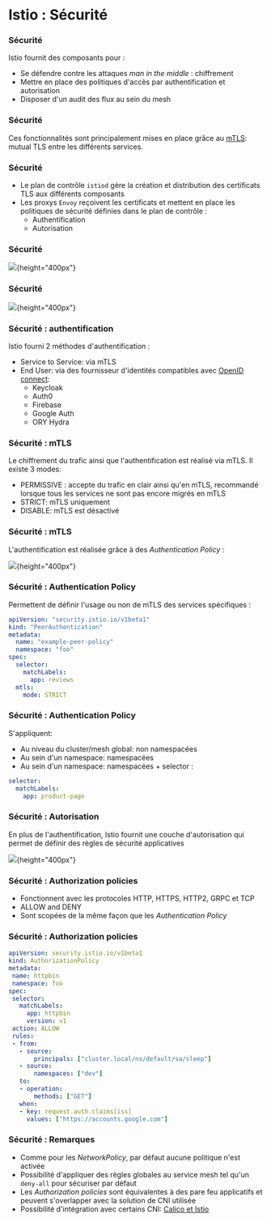 # Istio : Sécurité

### Sécurité

Istio fournit des composants pour :

- Se défendre contre les attaques *man in the middle* : chiffrement
- Mettre en place des politiques d'accès par authentification et autorisation
- Disposer d'un audit des flux au sein du mesh

### Sécurité

Ces fonctionnalités sont principalement mises en place grâce au
[mTLS](https://en.wikipedia.org/wiki/Mutual_authentication): mutual TLS entre
les différents services.

### Sécurité

- Le plan de contrôle `istiod` gère la création et distribution des certificats TLS aux différents composants
- Les proxys `Envoy` reçoivent les certificats et mettent en place les politiques de sécurité définies dans le plan de contrôle :
    - Authentification
    - Autorisation

### Sécurité

![](images/istio/arch-sec.svg){height="400px"}

### Sécurité

![](images/istio/id-prov.svg){height="400px"}

### Sécurité : authentification

Istio fourni 2 méthodes d'authentification :

- Service to Service: via mTLS
- End User: via des fournisseur d'identités compatibles avec [OpenID connect](https://openid.net/connect/):
    - Keycloak
    - Auth0
    - Firebase
    - Google Auth
    - ORY Hydra

### Sécurité : mTLS

Le chiffrement du trafic ainsi que l'authentification est réalisé via mTLS. Il
existe 3 modes:

- PERMISSIVE : accepte du trafic en clair ainsi qu'en mTLS, recommandé lorsque tous les services ne sont pas encore migrés en mTLS
- STRICT: mTLS uniquement
- DISABLE: mTLS est désactivé

### Sécurité : mTLS

L'authentification est réalisée grâce à des *Authentication Policy* :

![](images/istio/authn.svg){height="400px"}

### Sécurité : Authentication Policy

Permettent de définir l'usage ou non de mTLS des services spécifiques :

```yaml
apiVersion: "security.istio.io/v1beta1"
kind: "PeerAuthentication"
metadata:
  name: "example-peer-policy"
  namespace: "foo"
spec:
  selector:
    matchLabels:
      app: reviews
  mtls:
    mode: STRICT
```

### Sécurité : Authentication Policy

S'appliquent:

- Au niveau du cluster/mesh global: non namespacées
- Au sein d'un namespace: namespacées
- Au sein d'un namespace: namespacées + selector :

```yaml
selector:
  matchLabels:
    app: product-page
```

### Sécurité : Autorisation

En plus de l'authentification, Istio fournit une couche d'autorisation qui permet de définir des règles de sécurité applicatives

![](images/istio/authn.svg){height="400px"}

### Sécurité : Authorization policies

- Fonctionnent avec les protocoles HTTP, HTTPS, HTTP2, GRPC et TCP
- ALLOW and DENY
- Sont scopées de la même façon que les *Authentication Policy*

### Sécurité : Authorization policies

```yaml
apiVersion: security.istio.io/v1beta1
kind: AuthorizationPolicy
metadata:
 name: httpbin
 namespace: foo
spec:
 selector:
   matchLabels:
     app: httpbin
     version: v1
 action: ALLOW
 rules:
 - from:
   - source:
       principals: ["cluster.local/ns/default/sa/sleep"]
   - source:
       namespaces: ["dev"]
   to:
   - operation:
       methods: ["GET"]
   when:
   - key: request.auth.claims[iss]
     values: ["https://accounts.google.com"]
```

### Sécurité : Remarques

- Comme pour les *NetworkPolicy*, par défaut aucune politique n'est activée
- Possibilité d'appliquer des règles globales au service mesh tel qu'un `deny-all` pour sécuriser par défaut
- Les *Authorization policies* sont équivalentes à des pare feu applicatifs et peuvent s'overlapper avec la solution de CNI utilisée
- Possibilité d'intégration avec certains CNI: [Calico et Istio](https://docs.projectcalico.org/security/tutorials/app-layer-policy/enforce-policy-istio)


